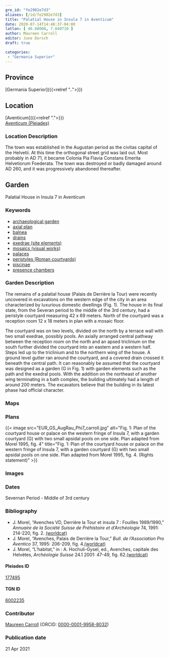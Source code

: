 ```yaml
---
gre_id: "fe2902e7d3"
aliases: [/id/fe2902e7d3]
title: "Palatial House in Insula 7 in Aventicum"
date: 2020-07-14T14:48:37-04:00
latlon: [ 46.88008, 7.040710 ]
author: Maureen Carroll
editor: June Dorsch
draft: true

categories:
 - "Germania Superior"
---
```


## Province

[Germania Superior]({{<relref "..">}})  

<!--### Province Description-->

<!-- DESCRIPTION -->


## Location

[Aventicum]({{<relref ".">}}) \
[Aventicum (Pleiades)](https://pleiades.stoa.org/places/177495)

### Location Description

The town was established in the Augustan period as the civitas capital of the Helvetii. At this time the orthogonal street grid was laid out. Most probably in AD 71, it became Colonia Pia Flavia Constans Emerita Helvetiorum Foederata. The town was destroyed or badly damaged around AD 260, and it was progressively abandoned thereafter.

<!--## Sublocation-->

<!--
[AREA WITHIN LOCATION, LIKE “PALATINE HILL”](GEOREFERENCE LINK)
A sublocation is any area larger than an individual garden, but located within a location. I would always try to include a link to a controlled vocabulary here if possible. This ID may well be different from the Garden ID, e.g., Pompeii versus a Garden in one of the houses which has its own Pleiades ID.
-->

<!--### Sublocation Description-->

<!-- DESCRIPTION -->

## Garden

Palatial House in Insula 7 in Aventicum

### Keywords

- [archaeological garden](#)
- [axial plan](http://vocab.getty.edu/page/aat/300121971)
- [balnea](http://vocab.getty.edu/page/aat/300120377)
- [drains](http://vocab.getty.edu/page/aat/300052564)
- [exedrae (site elements)](http://vocab.getty.edu/page/aat/300081589)
- [mosaics (visual works)](http://vocab.getty.edu/page/aat/300015342)
- [palaces](http://vocab.getty.edu/page/aat/300005734)
- [peristyles (Roman courtyards)](http://vocab.getty.edu/page/aat/300080971)
- [piscinae]( http://vocab.getty.edu/page/aat/300375619)
- [presence chambers](http://vocab.getty.edu/page/aat/300004445)

### Garden Description

The remains of a palatial house (Palais de Derrière la Tour) were recently uncovered in excavations on the western edge of the city in an area characterized by luxurious domestic dwellings (Fig. 1). The house in its final state, from the Severan period to the middle of the 3rd century, had a peristyle courtyard measuring 42 x 69 meters. North of the courtyard was a reception room 12 x 18 meters in plan with a mosaic floor.

The courtyard was on two levels, divided on the north by a terrace wall with two small exedrae, possibly pools. An axially arranged central pathway between the reception room on the north and an apsed triclinium on the south further divided the courtyard into an eastern and a western half. Steps led up to the triclinium and to the northern wing of the house. A ground level gutter ran around the courtyard, and a covered drain crossed it beneath the central path. It can reasonably be assumed that the courtyard was designed as a garden (G in Fig. 1) with garden elements such as the path and the exedral pools. With the addition on the northeast of another wing terminating in a bath complex, the building ultimately had a length of around 200 meters. The excavators believe that the building in its latest phase had official character.

### Maps

<!--
{{< figure src="IMG_URL" alt="ALT_TEXT" title="CAPTION" >}}
-->

### Plans

{{< image src="EUR_GS_AugRau_Phi7_carroll.jpg" alt="Fig. 1: Plan of the courtyard house or palace on the western fringe of Insula 7, with a garden courtyard (G) with two small apsidal pools on one side. Plan adapted from Morel 1995, fig. 4" title="Fig. 1: Plan of the courtyard house or palace on the western fringe of Insula 7, with a garden courtyard (G) with two small apsidal pools on one side. Plan adapted from Morel 1995, fig. 4. (Rights statement)" >}}

### Images

<!--
{{< image src="image_name.ext" alt="ALT_TEXT" title="CAPTION" >}}
-->

### Dates

Severnan Period - Middle of 3rd century

### Bibliography

* J. Morel, “Avenches VD, Derrière la Tour et insula 7 : Fouilles 1989/1990,” *Annuaire de la Société Suisse de Préhistoire et d’Archéologie* 74, 1991: 214-220, fig. 2. [(worldcat)](http://www.worldcat.org/oclc/753507130)
* J. Morel, “Avenches, Palais de Derrière la Tour,” *Bull. de l’Association Pro Aventico* 37, 1995: 206-209, fig. 4.[(worldcat)](http://www.worldcat.org/oclc/716573918)
* J. Morel, “L’habitat,” in : A. Hochuli-Gysel, ed., Avenches, capitale des Helvètes, *Archéologie Suisse* 24.1 2001: 47-49, fig. 62.[(worldcat)](http://www.worldcat.org/oclc/718693183)

<!--#### Periodo ID-->

<!-- [PERIODO_ID](https://pleiades.stoa.org/places/PLEIADES_ID) -->

#### Pleiades ID

[177495](https://pleiades.stoa.org/places/177495)

#### TGN ID

[6002235](http://vocab.getty.edu/page/tgn/6002235)

### Contributor

[Maureen Carroll](https://www.sheffield.ac.uk/archaeology/our-people/academic-staff/maureen-carroll) (ORCID: [0000-0001-9958-8032](https://orcid.org/0000-0001-9958-8032))

### Publication date


21 Apr 2021

<!--### Related articles-->

<!-- Links to other related articles. Leave blank for now -->
